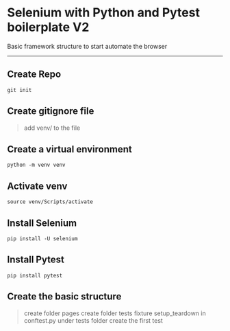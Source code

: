 # Selenium with Python and Pytest boilerplate V2
Basic framework structure to start automate the browser 

---

## Create Repo

`git init`

## Create gitignore file

> add venv/ to the file

## Create a virtual environment

`python -m venv venv`

## Activate venv

`source venv/Scripts/activate`

## Install Selenium

`pip install -U selenium`

## Install Pytest

`pip install pytest`


## Create the basic structure

> create folder pages
> create folder tests
> fixture setup_teardown in conftest.py under tests folder
> create the first test
